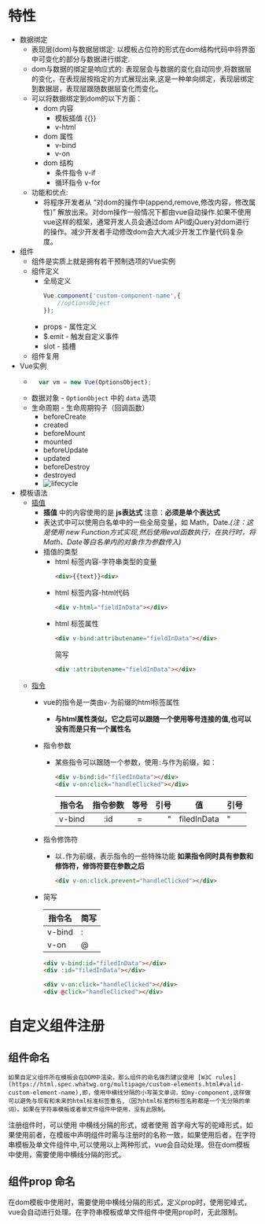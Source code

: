 # 特性
+ 数据绑定
    + 表现层(dom)与数据层绑定: 以模板占位符的形式在dom结构代码中将界面中可变化的部分与数据进行绑定.
    + dom与数据的绑定是响应式的: 表现层会与数据的变化自动同步,将数据层的变化，在表现层按指定的方式展现出来,这是一种单向绑定，表现层绑定到数据层，表现层跟随数据层变化而变化。
    + 可以将数据绑定到dom的以下方面：
        - dom 内容
			+ 模板插值 {{}} 
			+ v-html 
        - dom 属性
			+ v-bind
			+ v-on
        - dom 结构
			+ 条件指令 v-if
			+ 循环指令 v-for
    + 功能和优点:
        - 将程序开发者从 “对dom的操作中(append,remove,修改内容，修改属性)” 解放出来。对dom操作一般情况下都由vue自动操作.如果不使用vue这样的框架，通常开发人员会通过dom API或jQuery对dom进行的操作。减少开发者手动修改dom会大大减少开发工作量代码复杂度。
+ 组件
    + 组件是实质上就是拥有若干预制选项的Vue实例
    + 组件定义
        - 全局定义
            ```javascript
            Vue.component('custom-component-name',{
                //optionsObject
            });
            ```
        - props - 属性定义
        - $.emit - 触发自定义事件
        - slot - 插槽
    + 组件复用
+ Vue实例
    + ```javascript
        var vm = new Vue(OptionsObject);
      ```
    + 数据对象 - ```OptionObject``` 中的 ```data``` 选项
    + 生命周期 - 生命周期钩子（回调函数） 
        - beforeCreate
        - created
        - beforeMount
        - mounted
        - beforeUpdate
        - updated
        - beforeDestroy
        - destroyed
        - ![lifecycle](https://vuejs.org/images/lifecycle.png)
+ 模板语法 
    + [插值](https://vuejs.org/v2/guide/syntax.html#Text)
        - **插值** 中的内容使用的是 **js表达式** 注意：**必须是单个表达式**
        - 表达式中可以使用白名单中的一些全局变量，如 Math，Date._(注：这是使用 new Function方式实现,然后使用eval函数执行，在执行时，将Math、Date等白名单内的对象作为参数传入)_
        - 插值的类型
            + html 标签内容-字符串类型的变量  
              ```html
              <div>{{text}}<div>
              ```
            + html 标签内容-html代码
              ```html
              <div v-html="fieldInData"></div>
              ```
            + html 标签属性
              ```html
              <div v-bind:attributename="fieldInData"></div>
              ```
              简写
              ```html
              <div :attributename="fieldInData"></div>
              ```
    + [指令](https://vuejs.org/v2/guide/syntax.html#Directives)
        - vue的指令是一类由```v-```为前缀的html标签属性
            + **与html属性类似，它之后可以跟随一个使用等号连接的值,也可以没有而是只有一个属性名**
        - 指令参数
            + 某些指令可以跟随一个参数，使用```:```与作为前缀，如：
                ```html
                <div v-bind:id="filedInData"></div>
                <div v-on:click="handleClicked"></div>
                ```
                | 指令名|指令参数 |等号|引号|    值      |引号|
                |------|:------:|:-:|---:|-----------|:--|        
                |v-bind| :id    | = |   "|filedInData|"  |
        - 指令修饰符
            + 以```.```作为前缀，表示指令的一些特殊功能  **如果指令同时具有参数和修饰符，修饰符要在参数之后**
              ```html
              <div v-on:click.prevent="handleClicked"></div>
              ```
        - 简写

            | 指令名 | 简写|
            |-------|----|
            |v-bind | :  |
            |v-on   | @  |

            ```html
            <div v-bind:id="filedInData"></div>
            <div :id="filedInData"></div>
            ```
            ```html
            <div v-on:click="handleClicked"></div>
            <div @click="handleClicked"></div>
            ```

# 自定义组件注册
## 组件命名
	如果自定义组件所在模板会在DOM中渲染，那么组件的命名强烈建议使用 [W3C rules](https://html.spec.whatwg.org/multipage/custom-elements.html#valid-custom-element-name),即，使用中横线分隔的小写英文单词，如my-component,这样做可以避免与现有和未来的html标准标签重名,（因为html标准的标签名称都是一个无分隔的单词）。如果在字符串模板或者单文件组件中使用，没有此限制。

注册组件时，可以使用 中横线分隔的形式，或者使用 首字母大写的驼峰形式，如果使用前者，在模板中声明组件时需与注册时的名称一致，如果使用后者，在字符串模板及单文件组件中,可以使用以上两种形式，vue会自动处理。但在dom模板中使用，需要使用中横线分隔的形式。 

## 组件prop 命名
在dom模板中使用时，需要使用中横线分隔的形式，定义prop时，使用驼峰式，vue会自动进行处理。在字符串模板或单文件组件中使用prop时，无此限制。    


